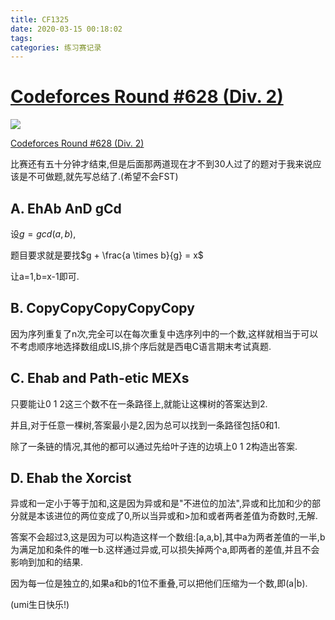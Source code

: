 ```yaml
---
title: CF1325
date: 2020-03-15 00:18:02
tags:
categories: 练习赛记录
---
```


# [Codeforces Round #628 (Div. 2)](https://codeforces.com/contest/1325)

![](/img/CF-1325/a.png.webp)

[Codeforces Round #628 (Div. 2)](https://codeforces.com/contest/1325)

比赛还有五十分钟才结束,但是后面那两道现在才不到30人过了的题对于我来说应该是不可做题,就先写总结了.(希望不会FST)

## A. EhAb AnD gCd

设$g = gcd(a,b)$,

题目要求就是要找$g + \frac{a \times b}{g} = x$

让a=1,b=x-1即可.

## B. CopyCopyCopyCopyCopy

因为序列重复了n次,完全可以在每次重复中选序列中的一个数,这样就相当于可以不考虑顺序地选择数组成LIS,排个序后就是西电C语言期末考试真题.

<!--more-->

## C. Ehab and Path-etic MEXs

只要能让0 1 2这三个数不在一条路径上,就能让这棵树的答案达到2.

并且,对于任意一棵树,答案最小是2,因为总可以找到一条路径包括0和1.

除了一条链的情况,其他的都可以通过先给叶子连的边填上0 1 2构造出答案.

## D. Ehab the Xorcist

异或和一定小于等于加和,这是因为异或和是"不进位的加法",异或和比加和少的部分就是本该进位的两位变成了0,所以当异或和>加和或者两者差值为奇数时,无解.

答案不会超过3,这是因为可以构造这样一个数组:[a,a,b],其中a为两者差值的一半,b为满足加和条件的唯一b.这样通过异或,可以损失掉两个a,即两者的差值,并且不会影响到加和的结果.

因为每一位是独立的,如果a和b的1位不重叠,可以把他们压缩为一个数,即(a|b).

(umi生日快乐!)